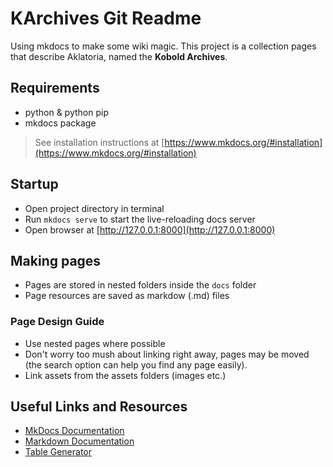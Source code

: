 # KArchives Git Readme
Using mkdocs to make some wiki magic.  This project is a collection pages that describe Aklatoria, named the **Kobold Archives**.

## Requirements
- python & python pip
- mkdocs package
> See installation instructions at [https://www.mkdocs.org/#installation](https://www.mkdocs.org/#installation)

## Startup
* Open project directory in terminal
* Run `mkdocs serve` to start the live-reloading docs server
* Open browser at [http://127.0.0.1:8000](http://127.0.0.1:8000)

## Making pages
* Pages are stored in nested folders inside the `docs` folder
* Page resources are saved as markdow (.md) files

### Page Design Guide
* Use nested pages where possible
* Don't worry too mush about linking right away, pages may be moved (the search option can help you find any page easily).
* Link assets from the assets folders (images etc.)

## Useful Links and Resources
* [MkDocs Documentation](https://www.mkdocs.org/)
* [Markdown Documentation](https://daringfireball.net/projects/markdown/)
* [Table Generator](https://www.tablesgenerator.com/markdown_tables)

